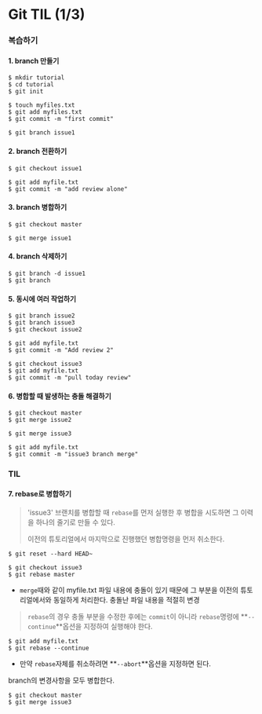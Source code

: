 # Git TIL (1/3)

### 복습하기

#### 1. branch 만들기

``` 
$ mkdir tutorial
$ cd tutorial
$ git init
```

```
$ touch myfiles.txt
$ git add myfiles.txt
$ git commit -m "first commit"
```

```
$ git branch issue1
```

#### 2. branch 전환하기

```
$ git checkout issue1
```

```
$ git add myfile.txt
$ git commit -m "add review alone"
```

#### 3. branch 병합하기

```
$ git checkout master
```

```
$ git merge issue1
```

#### 4. branch 삭제하기

```
$ git branch -d issue1
$ git branch
```

#### 5. 동시에 여러 작업하기

```
$ git branch issue2
$ git branch issue3
$ git checkout issue2
```

```
$ git add myfile.txt
$ git commit -m "Add review 2"
```

```
$ git checkout issue3
$ git add myfile.txt
$ git commit -m "pull today review"
```

#### 6. 병합할 때 발생하는 충돌 해결하기

```
$ git checkout master
$ git merge issue2
```

```
$ git merge issue3
```

```
$ git add myfile.txt
$ git commit -m "issue3 branch merge"
```



### TIL

#### 7. rebase로 병합하기

> 'issue3' 브랜치를 병합할 때 `rebase`를 먼저 실행한 후 병합을 시도하면 그 이력을 하나의 줄기로 만들 수 있다.
>
> 이전의 튜토리얼에서 마지막으로 진행했던 병합명령을 먼저 취소한다.

```
$ git reset --hard HEAD~
```

```
$ git checkout issue3
$ git rebase master
```

* `merge`때와 같이 myfile.txt 파일 내용에 충돌이 있기 때문에 그 부분을 이전의 튜토리얼에서와 동일하게 처리한다. 충돌난 파일 내용을 적절히 변경

> `rebase`의 경우 충돌 부분을 수정한 후에는 `commit`이 아니라 `rebase`명령에 **`--continue`**옵션을 지정하여 실행해야 한다.

```
$ git add myfile.txt
$ git rebase --continue
```

* 만약 `rebase`자체를 취소하려면 **`--abort`**옵션을 지정하면 된다.



branch의 변경사항을 모두 병합한다.

```
$ git checkout master
$ git merge issue3
```

